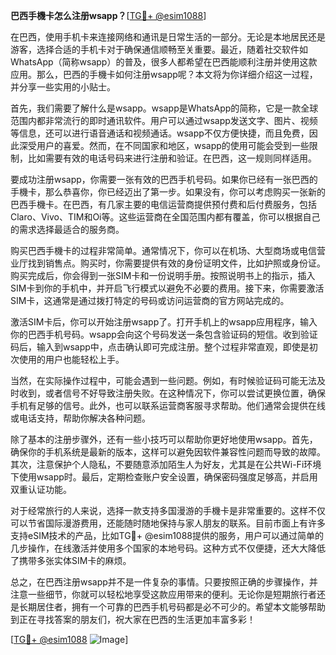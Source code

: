 **巴西手機卡怎么注册wsapp？**[[TG💪+ @esim1088](https://t.me/s/esim1088)]

在巴西，使用手机卡来连接网络和通讯是日常生活的一部分。无论是本地居民还是游客，选择合适的手机卡对于确保通信顺畅至关重要。最近，随着社交软件如WhatsApp（简称wsapp）的普及，很多人都希望在巴西能顺利注册并使用这款应用。那么，巴西的手機卡如何注册wsapp呢？本文将为你详细介绍这一过程，并分享一些实用的小贴士。

首先，我们需要了解什么是wsapp。wsapp是WhatsApp的简称，它是一款全球范围内都非常流行的即时通讯软件。用户可以通过wsapp发送文字、图片、视频等信息，还可以进行语音通话和视频通话。wsapp不仅方便快捷，而且免费，因此深受用户的喜爱。然而，在不同国家和地区，wsapp的使用可能会受到一些限制，比如需要有效的电话号码来进行注册和验证。在巴西，这一规则同样适用。

要成功注册wsapp，你需要一张有效的巴西手机号码。如果你已经有一张巴西的手機卡，那么恭喜你，你已经迈出了第一步。如果没有，你可以考虑购买一张新的巴西手機卡。在巴西，有几家主要的电信运营商提供预付费和后付费服务，包括Claro、Vivo、TIM和Oi等。这些运营商在全国范围内都有覆盖，你可以根据自己的需求选择最适合的服务商。

购买巴西手機卡的过程非常简单。通常情况下，你可以在机场、大型商场或电信营业厅找到销售点。购买时，你需要提供有效的身份证明文件，比如护照或身份证。购买完成后，你会得到一张SIM卡和一份说明手册。按照说明书上的指示，插入SIM卡到你的手机中，并开启飞行模式以避免不必要的费用。接下来，你需要激活SIM卡，这通常是通过拨打特定的号码或访问运营商的官方网站完成的。

激活SIM卡后，你可以开始注册wsapp了。打开手机上的wsapp应用程序，输入你的巴西手机号码。wsapp会向这个号码发送一条包含验证码的短信。收到验证码后，输入到wsapp中，点击确认即可完成注册。整个过程非常直观，即使是初次使用的用户也能轻松上手。

当然，在实际操作过程中，可能会遇到一些问题。例如，有时候验证码可能无法及时收到，或者信号不好导致注册失败。在这种情况下，你可以尝试更换位置，确保手机有足够的信号。此外，也可以联系运营商客服寻求帮助。他们通常会提供在线或电话支持，帮助你解决各种问题。

除了基本的注册步骤外，还有一些小技巧可以帮助你更好地使用wsapp。首先，确保你的手机系统是最新的版本，这样可以避免因软件兼容性问题而导致的故障。其次，注意保护个人隐私，不要随意添加陌生人为好友，尤其是在公共Wi-Fi环境下使用wsapp时。最后，定期检查账户安全设置，确保密码强度足够高，并启用双重认证功能。

对于经常旅行的人来说，选择一款支持多国漫游的手機卡是非常重要的。这样不仅可以节省国际漫游费用，还能随时随地保持与家人朋友的联系。目前市面上有许多支持eSIM技术的产品，比如TG💪+ @esim1088提供的服务，用户可以通过简单的几步操作，在线激活并使用多个国家的本地号码。这种方式不仅便捷，还大大降低了携带多张实体SIM卡的麻烦。

总之，在巴西注册wsapp并不是一件复杂的事情。只要按照正确的步骤操作，并注意一些细节，你就可以轻松地享受这款应用带来的便利。无论你是短期旅行者还是长期居住者，拥有一个可靠的巴西手机号码都是必不可少的。希望本文能够帮助到正在寻找答案的朋友们，祝大家在巴西的生活更加丰富多彩！

[[TG💪+ @esim1088](https://t.me/s/esim1088) ![Image](https://i.postimg.cc/4NQfJmqS/Snipaste-2025-05-13-00-14-12.png)]